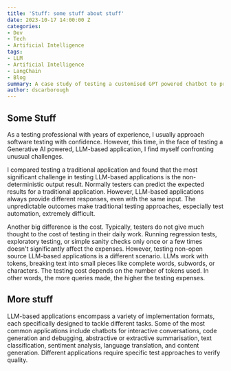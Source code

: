 ```yaml
---
title: 'Stuff: some stuff about stuff'
date: 2023-10-17 14:00:00 Z
categories:
- Dev
- Tech
- Artificial Intelligence
tags:
- LLM
- Artificial Intelligence
- LangChain
- Blog
summary: A case study of testing a customised GPT powered chatbot to present strategy and challenges to test LLM-Based applications.
author: dscarborough
---
```


## **Some Stuff**
As a testing professional with years of experience, I usually approach software testing with confidence. However, this time, in the face of testing a Generative AI powered, LLM-based application, I find myself confronting unusual challenges.

I compared testing a traditional application and found that the most significant challenge in testing LLM-based applications is the non-deterministic output result. Normally testers can predict the expected results for a traditional application. However, LLM-based applications always provide different responses, even with the same input. The unpredictable outcomes make traditional testing approaches, especially test automation, extremely difficult.

Another big difference is the cost. Typically, testers do not give much thought to the cost of testing in their daily work. Running regression tests, exploratory testing, or simple sanity checks only once or a few times doesn't significantly affect the expenses. However, testing non-open source LLM-based applications is a different scenario. LLMs work with tokens, breaking text into small pieces like complete words, subwords, or characters. The testing cost depends on the number of tokens used. In other words, the more queries made, the higher the testing expenses.

## **More stuff**

LLM-based applications encompass a variety of implementation formats, each specifically designed to tackle different tasks. Some of the most common applications include chatbots for interactive conversations, code generation and debugging, abstractive or extractive summarisation, text classification, sentiment analysis, language translation, and content generation. Different applications require specific test approaches to verify quality. 

